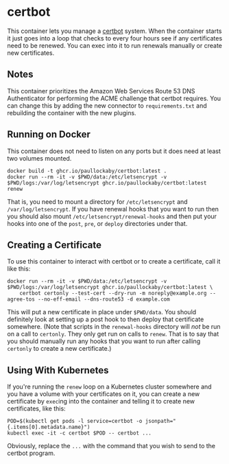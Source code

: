 # certbot
This container lets you manage a [certbot](https://pypi.org/project/certbot/)
system. When the container starts it just goes into a loop that checks to every
four hours see if any certificates need to be renewed. You can exec into it to
run renewals manually or create  new certificates.

## Notes

This container prioritizes the Amazon Web Services Route 53 DNS Authenticator
for performing the ACME challenge that certbot requires. You can change this by
adding the new connector to `requirements.txt` and rebuilding the container
with the new plugins.

## Running on Docker

This container does not need to listen on any ports but it does need at least
two volumes mounted.

    docker build -t ghcr.io/paullockaby/certbot:latest .
    docker run --rm -it -v $PWD/data:/etc/letsencrypt -v $PWD/logs:/var/log/letsencrypt ghcr.io/paullockaby/certbot:latest renew


That is, you need to mount a directory for `/etc/letsencrypt` and
`/var/log/letsencrypt`. If you have renewal hooks that you want to run then you
should also mount `/etc/letsencrypt/renewal-hooks` and then put your hooks into
one of the `post`, `pre`, or `deploy` directories under that.

## Creating a Certificate

To use this container to interact with certbot or to create a certificate, call
it like this:

    docker run --rm -it -v $PWD/data:/etc/letsencrypt -v $PWD/logs:/var/log/letsencrypt ghcr.io/paullockaby/certbot:latest \
        certbot certonly --test-cert --dry-run -m noreply@example.org --agree-tos --no-eff-email --dns-route53 -d example.com

This will put a new certificate in place under `$PWD/data`. You should
definitely look at setting up a post hook to then deploy that certificate
somewhere. (Note that scripts in the `renewal-hooks` directory will _not_ be
run on a call to `certonly`. They only get run on calls to `renew`. That is to
say that you should manually run any hooks that you want to run after calling
`certonly` to create a new certificate.)

## Using With Kubernetes

If you're running the `renew` loop on a Kubernetes cluster somewhere and you
have a volume with your certificates on it, you can create a new certificate by
`exec`ing into the container and telling it to create new certificates, like
this:

    POD=$(kubectl get pods -l service=certbot -o jsonpath="{.items[0].metadata.name}")
    kubectl exec -it -c certbot $POD -- certbot ...

Obviously, replace the `...` with the command that you wish to send to the
certbot program.